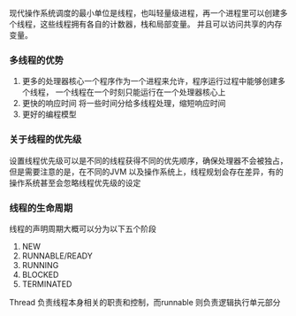 现代操作系统调度的最小单位是线程，也叫轻量级进程，再一个进程里可以创建多个线程，这些线程拥有各自的计数器，栈和局部变量。 并且可以访问共享的内存变量。

### 多线程的优势
1. 更多的处理器核心一个程序作为一个进程来允许，程序运行过程中能够创建多个线程， 一个线程在一个时刻只能运行在一个处理器核心上
2. 更快的响应时间
将一些时间分给多线程处理，缩短响应时间
3. 更好的编程模型
 
### 关于线程的优先级
设置线程优先级可以是不同的线程获得不同的优先顺序，确保处理器不会被独占，但是需要注意的是，在不同的JVM 以及操作系统上，线程规划会存在差异，有的操作系统甚至会忽略线程优先级的设定

### 线程的生命周期
线程的声明周期大概可以分为以下五个阶段
1. NEW
2. RUNNABLE/READY
3. RUNNING
4. BLOCKED
5. TERMINATED

Thread  负责线程本身相关的职责和控制，而runnable 则负责逻辑执行单元部分
